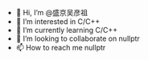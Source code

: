 - 👋 Hi, I’m @盛京吴彦祖
- 👀 I’m interested in C/C++
- 🌱 I’m currently learning C/C++
- 💞️ I’m looking to collaborate on nullptr
- 📫 How to reach me nullptr
